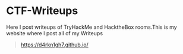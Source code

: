 # CTF-Writeups

Here I post writeups of TryHackMe and HacktheBox rooms.This is my website where I post all of my Writeups

>https://d4rkn1gh7.github.io/


